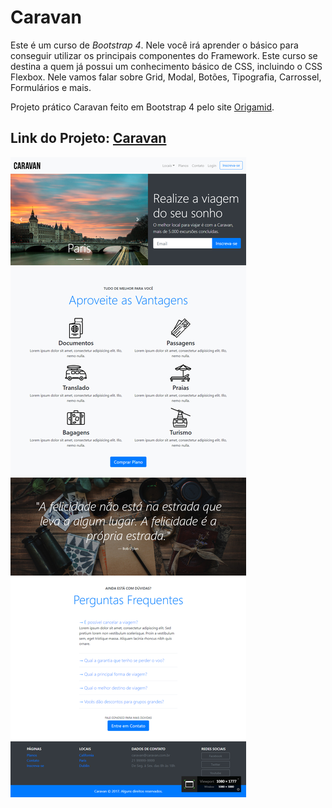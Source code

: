 # Caravan

Este é um curso de _Bootstrap 4_. Nele você irá aprender o básico para conseguir utilizar os principais componentes do Framework.
Este curso se destina a quem já possui um conhecimento básico de CSS, incluindo o CSS Flexbox.
Nele vamos falar sobre Grid, Modal, Botões, Tipografia, Carrossel, Formulários e mais.

Projeto prático Caravan feito em Bootstrap 4 pelo site [Origamid](https://www.origamid.com/curso/bootstrap-4).

## Link do Projeto: [Caravan](https://marcelo-rafael.github.io/caravan/)

![Caravan](projeto-caravan.jpg)